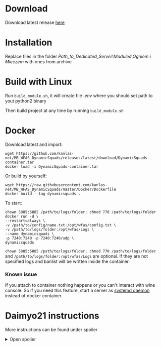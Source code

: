 # Download #

Download latest release [here](https://github.com/kanlas-net/MB_WFAS_DynamicSquads/releases/latest/download/DynamicSquads.zip)

# Installation #

Replace files in the folder *Path_to_Dedicated_Server\Modules\Ogniem i Mieczem* with ones from archive

# Build with Linux #

Run `build_module.sh`, it will create file *.env* where you should set path to yout python2 binary

Then build project at any time by running `build_module.sh`

# Docker #

Download latest and import:
```
wget https://github.com/kanlas-net/MB_WFAS_DynamicSquads/releases/latest/download/DynamicSquads-container.tar
docker load -i DynamicSquads-container.tar
```

Or build by yourself:
```
wget https://raw.githubusercontent.com/kanlas-net/MB_WFAS_DynamicSquads/master/Docker/Dockerfile
docker build --tag dynamicsquads .
```

To start:
```
chown 5885:5885 /path/to/logs/folder; chmod 770 /path/to/logs/folder
docker run -d \
--restart=always \
-v /path/to/config/name.txt:/opt/wfas/config.txt \
-v /path/to/logs/folder:/opt/wfas/Logs \
--name dynamicsquads \
-p 7240:7240 -p 7240:7240/udp \
dynamicsquads
```
`chown 5885:5885 /path/to/logs/folder; chmod 770 /path/to/logs/folder` and `/path/to/logs/folder:/opt/wfas/Logs` are optional. If they are not specified logs and banlist will be written inside the container.
<!-- Change environment variable *PORT* by adding `-e PORT=your_port` to container. Basically you don't need to change a container port, so if you want to use another one just change host port in mapping argument and use default port in game config. *PORT* variable is needed for healthcheck to work properly. -->

### Known issue ###

If you attach to container nothing happens or you can't interact with wine console. So if you need this feature, start a server as [systemd daemon](https://github.com/kanlas-net/Mount_Blade_Systemd) instead of docker container.

# Daimyo21 instructions #

More instructions can be found under spoiler
<details>
  <summary>Open spolier</summary>

NOTE: The main files I've edited where the core of the mod works is module_scripts.py, module_mission_templates.py, module_scene_props.py. For custom maps its: module_scenes.py


Instructions:
To host a dedicated server visit: https://forums.taleworlds.com/index.php?threads/hosting-a-dedicated-server-guide.113653/

WFAS dedicaated server files found here: https://www.taleworlds.com/en/Games/FireAndSword

Direct link to dedicated files: http://download.taleworlds.com/mb_wfas_dedicated_1143.zip

The dedicated server files are setup like your client game installation, the difference is you're configuring them. The config files you need for Captain coop can be found here: https://github.com/Daimyo21/Mount-Blade-WFAS-Dynamic-Squads-CaptainCoop-Server-Side-Mod/tree/master/Server%20Related%20Files%20and%20Maps

Sample_Captain_Coop.txt is the config file, replace your existing one in the dedicated server directory.

Sample_Captain_Coop_start.bat is a startup file, place this in the main directory.
  
You can remove these flags if you want, they set the CPU to use etc as well as priority for program. /affinity 20 /abovenormal 


WFAS Custom Maps.zip can be extracted into your C:\Mount&Blade With Fire and Sword Dedicated\Modules\Ogniem i Mieczem\SceneObj directory. Make sure you backup existing sceneobjs. To use these custom maps, add them to rotation via Sample_Captain_Coop.txt (should be there by default)

Finally, to build my custom module system to your dedicated server files, you need to download Python. I use Python 2.7.6 https://www.python.org/downloads/release/python-276/

Install it and in windows, Edit Path variable "Path" and add C:\Python27;  Follow instructions here if you're not sure: https://forums.taleworlds.com/index.php?threads/guide-editing-and-building-the-module-system.264025/

These instructions are all you need to mod. The bread and butter is the last part but here is for my server:

Set up your module directory and build to it:
In the module system directory, open module_info.py and change the export dir variable to be the path of your module directory, using forward slashes (/) to separate directories rather than back slashes (\). For example, you might set it to this:
export_dir = "C:/Mount&Blade With Fire and Sword Dedicated/Modules/Ogniem i Mieczem/"
Double click build_module.bat in the module system directory.


So quick recap:
Download official WFAS dedicated server files and extract somewhere
Download and install Python, I use 2.7.6, setup windows path variable
Download my custom module here, extract in a separate directory, configure the module_info.py to your dedicated server files "Ogniem i Mieczem" directory. Run build_module.bat
Download WFAS Custom Maps.zip and extract into C:\Mount&Blade With Fire and Sword Dedicated\Modules\Ogniem i Mieczem\SceneObj
Place sample Sample_Captain_Coop.txt and Sample_Captain_Coop_start.bat in main dedicated server files directory. Configure Sample_Captain_Coop.txt and run the Sample_Captain_Coop_start.bat

</details>
